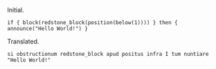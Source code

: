 Initial.
```
if { block(redstone_block(position(below(1)))) } then { announce("Hello World!") }
```

Translated.
```spell
si obstructionum redstone_block apud positus infra I tum nuntiare "Hello World!"
```
